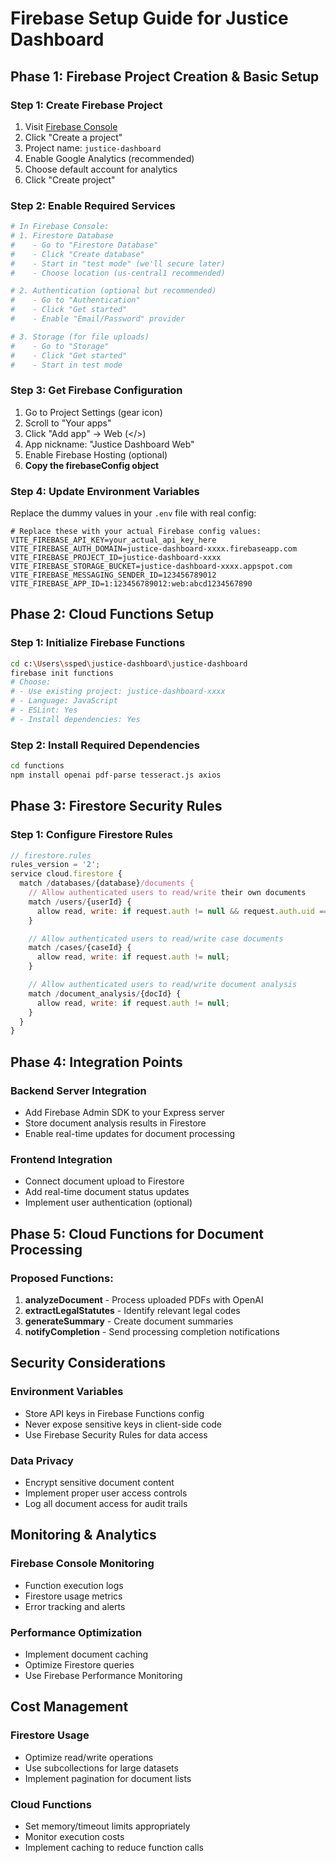 # Firebase Setup Guide for Justice Dashboard

## Phase 1: Firebase Project Creation & Basic Setup

### Step 1: Create Firebase Project

1. Visit [Firebase Console](https://console.firebase.google.com)
2. Click "Create a project"
3. Project name: `justice-dashboard`
4. Enable Google Analytics (recommended)
5. Choose default account for analytics
6. Click "Create project"

### Step 2: Enable Required Services

```bash
# In Firebase Console:
# 1. Firestore Database
#    - Go to "Firestore Database"
#    - Click "Create database"
#    - Start in "test mode" (we'll secure later)
#    - Choose location (us-central1 recommended)

# 2. Authentication (optional but recommended)
#    - Go to "Authentication"
#    - Click "Get started"
#    - Enable "Email/Password" provider

# 3. Storage (for file uploads)
#    - Go to "Storage"
#    - Click "Get started"
#    - Start in test mode
```

### Step 3: Get Firebase Configuration

1. Go to Project Settings (gear icon)
2. Scroll to "Your apps"
3. Click "Add app" → Web (</>)
4. App nickname: "Justice Dashboard Web"
5. Enable Firebase Hosting (optional)
6. **Copy the firebaseConfig object**

### Step 4: Update Environment Variables

Replace the dummy values in your `.env` file with real config:

```env
# Replace these with your actual Firebase config values:
VITE_FIREBASE_API_KEY=your_actual_api_key_here
VITE_FIREBASE_AUTH_DOMAIN=justice-dashboard-xxxx.firebaseapp.com
VITE_FIREBASE_PROJECT_ID=justice-dashboard-xxxx
VITE_FIREBASE_STORAGE_BUCKET=justice-dashboard-xxxx.appspot.com
VITE_FIREBASE_MESSAGING_SENDER_ID=123456789012
VITE_FIREBASE_APP_ID=1:123456789012:web:abcd1234567890
```

## Phase 2: Cloud Functions Setup

### Step 1: Initialize Firebase Functions

```bash
cd c:\Users\ssped\justice-dashboard\justice-dashboard
firebase init functions
# Choose:
# - Use existing project: justice-dashboard-xxxx
# - Language: JavaScript
# - ESLint: Yes
# - Install dependencies: Yes
```

### Step 2: Install Required Dependencies

```bash
cd functions
npm install openai pdf-parse tesseract.js axios
```

## Phase 3: Firestore Security Rules

### Step 1: Configure Firestore Rules

```javascript
// firestore.rules
rules_version = '2';
service cloud.firestore {
  match /databases/{database}/documents {
    // Allow authenticated users to read/write their own documents
    match /users/{userId} {
      allow read, write: if request.auth != null && request.auth.uid == userId;
    }

    // Allow authenticated users to read/write case documents
    match /cases/{caseId} {
      allow read, write: if request.auth != null;
    }

    // Allow authenticated users to read/write document analysis
    match /document_analysis/{docId} {
      allow read, write: if request.auth != null;
    }
  }
}
```

## Phase 4: Integration Points

### Backend Server Integration

- Add Firebase Admin SDK to your Express server
- Store document analysis results in Firestore
- Enable real-time updates for document processing

### Frontend Integration

- Connect document upload to Firestore
- Add real-time document status updates
- Implement user authentication (optional)

## Phase 5: Cloud Functions for Document Processing

### Proposed Functions:

1. **analyzeDocument** - Process uploaded PDFs with OpenAI
2. **extractLegalStatutes** - Identify relevant legal codes
3. **generateSummary** - Create document summaries
4. **notifyCompletion** - Send processing completion notifications

## Security Considerations

### Environment Variables

- Store API keys in Firebase Functions config
- Never expose sensitive keys in client-side code
- Use Firebase Security Rules for data access

### Data Privacy

- Encrypt sensitive document content
- Implement proper user access controls
- Log all document access for audit trails

## Monitoring & Analytics

### Firebase Console Monitoring

- Function execution logs
- Firestore usage metrics
- Error tracking and alerts

### Performance Optimization

- Implement document caching
- Optimize Firestore queries
- Use Firebase Performance Monitoring

## Cost Management

### Firestore Usage

- Optimize read/write operations
- Use subcollections for large datasets
- Implement pagination for document lists

### Cloud Functions

- Set memory/timeout limits appropriately
- Monitor execution costs
- Implement caching to reduce function calls
